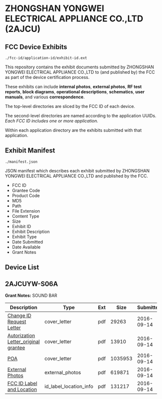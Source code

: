 # ZHONGSHAN YONGWEI ELECTRICAL APPLIANCE CO.,LTD (2AJCU)
## FCC Device Exhibits

```
./fcc-id/application-id/exhibit-id.ext
```

This repository contains the exhibit documents submitted by ZHONGSHAN YONGWEI ELECTRICAL APPLIANCE CO.,LTD to (and published by) the FCC as part of the device certification process.

These exhibits can include **internal photos**, **external photos**, **RF test reports**, **block diagrams**, **operational descriptions**, **schematics**, **user manuals**, and various **correspondence**.

The top-level directories are sliced by the FCC ID of each device.

The second-level directories are named according to the application UUIDs. *Each FCC ID includes one or more application.*

Within each application directory are the exhibits submitted with that application. 

## Exhibit Manifest

```
./manifest.json
```

JSON manifest which describes each exhibit submitted by ZHONGSHAN YONGWEI ELECTRICAL APPLIANCE CO.,LTD and published by the FCC.

- FCC ID
- Grantee Code
- Product Code
- MD5
- Path
- File Extension
- Content Type
- Size
- Exhibit ID
- Exhibit Description
- Exhibit Type
- Date Submitted
- Date Available
- Grant Notes

## Device List
## 2AJCUYW-S06A
**Grant Notes:** SOUND BAR

| Description | Type | Ext | Size | Submitted | Available |
| ----------- | ---- | --- | ---- | --------- | --------- |
| [Change ID Request Letter](2AJCUYW-S06A/a60785535c66d1a1fbff60734f99f546/3133951.pdf) | cover_letter | pdf | 29263 | 2016-09-14 | 2016-09-14 |
| [Autorization Letter_original grantee](2AJCUYW-S06A/a60785535c66d1a1fbff60734f99f546/3133952.pdf) | cover_letter | pdf | 13910 | 2016-09-14 | 2016-09-14 |
| [POA](2AJCUYW-S06A/a60785535c66d1a1fbff60734f99f546/3133953.pdf) | cover_letter | pdf | 1035953 | 2016-09-14 | 2016-09-14 |
| [External Photos](2AJCUYW-S06A/a60785535c66d1a1fbff60734f99f546/3133954.pdf) | external_photos | pdf | 619871 | 2016-09-14 | 2016-09-14 |
| [FCC ID Label and Location](2AJCUYW-S06A/a60785535c66d1a1fbff60734f99f546/3133955.pdf) | id_label_location_info | pdf | 131217 | 2016-09-14 | 2016-09-14 |
